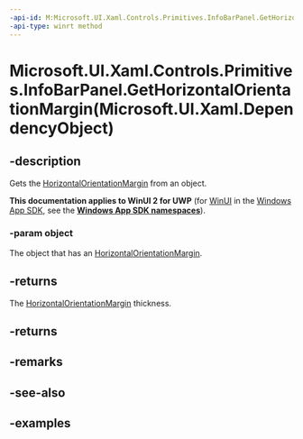 ```yaml
---
-api-id: M:Microsoft.UI.Xaml.Controls.Primitives.InfoBarPanel.GetHorizontalOrientationMargin(Microsoft.UI.Xaml.DependencyObject)
-api-type: winrt method
---
```


# Microsoft.UI.Xaml.Controls.Primitives.InfoBarPanel.GetHorizontalOrientationMargin(Microsoft.UI.Xaml.DependencyObject)

<!--
public static Microsoft.UI.Xaml.Thickness GetHorizontalOrientationMargin (Microsoft.UI.Xaml.DependencyObject object);
-->

## -description

Gets the [HorizontalOrientationMargin](infobarpanel_horizontalorientationmargin.md) from an object.

**This documentation applies to WinUI 2 for UWP** (for [WinUI](/windows/apps/winui/winui3/) in the [Windows App SDK](/windows/apps/windows-app-sdk/), see the **[Windows App SDK namespaces](/windows/windows-app-sdk/api/winrt/)**).

### -param object

The object that has an [HorizontalOrientationMargin](infobarpanel_horizontalorientationmargin.md).

## -returns

The [HorizontalOrientationMargin](infobarpanel_horizontalorientationmargin.md) thickness.

## -returns

## -remarks

## -see-also

## -examples
